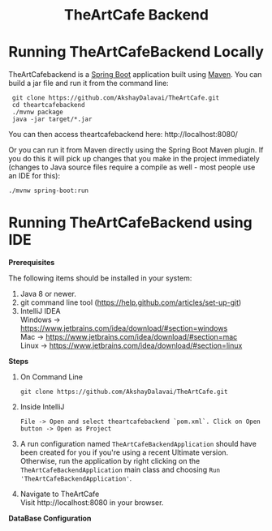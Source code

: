# <h1 align="center">TheArtCafe Backend</h1>

# Running TheArtCafeBackend Locally
TheArtCafebackend is a [Spring Boot](https://spring.io/projects/spring-boot) application built using [Maven](https://maven.apache.org/). 
You can build a jar file and run it from the command line:
```$xslt
 git clone https://github.com/AkshayDalavai/TheArtCafe.git
 cd theartcafebackend
 ./mvnw package
 java -jar target/*.jar
```
You can then access theartcafebackend here: http://localhost:8080/

Or you can run it from Maven directly using the Spring Boot Maven plugin. If you do this it will pick up changes that 
you make in the project immediately (changes to Java source files require a 
compile as well - most people use an IDE for this):
```$xslt
./mvnw spring-boot:run
```

# Running TheArtCafeBackend using IDE
**Prerequisites** <br>

The following items should be installed in your system:<br>

1. Java 8 or newer.
2. git command line tool (https://help.github.com/articles/set-up-git)
3. IntelliJ IDEA <br>
    Windows -> https://www.jetbrains.com/idea/download/#section=windows <br>
    Mac -> https://www.jetbrains.com/idea/download/#section=mac <br>
    Linux -> https://www.jetbrains.com/idea/download/#section=linux
    
**Steps** <br>
1. On Command Line
    ```$xslt
    git clone https://github.com/AkshayDalavai/TheArtCafe.git
    ```
2. Inside IntelliJ
    ```$xslt
    File -> Open and select theartcafebackend `pom.xml`. Click on Open button -> Open as Project
    ```
3. A run configuration named `TheArtCafeBackendApplication` should have been created for you if you're using a recent 
Ultimate version. Otherwise, run the application by right clicking on the `TheArtCafeBackendApplication` main class and 
choosing `Run 'TheArtCafeBackendApplication'`.

4. Navigate to TheArtCafe <br>
    Visit http://localhost:8080 in your browser.
    
**DataBase Configuration** <br>




